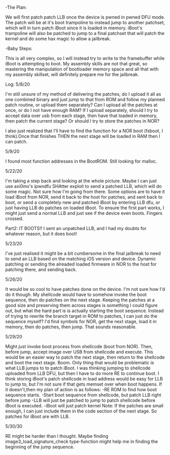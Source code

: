 -The Plan:

We will first patch patch LLB once the device is pwned in pwned DFU mode. The patch will be at it's boot trampoline to instead
jump to another patchset, which will in turn patch iBoot since it is loaded in memory. iBoot's trampoline will also
be patched to jump to a final patchset that will patch the kernel and do some hax magic to allow a jailbreak.

-Baby Steps:

This is all very complex, so I will instead try to write to the framebuffer while iBoot is attempting to boot.
My assembly skills are not that great, so mastering the manipulation of bootloader memory space and all that with my assembly skillset, will definitely prepare me for the jailbreak.

Log:
5/8/20

I'm still unsure of my method of delivering the patches, do I upload it all as one combined binary and just jump to that from ROM and follow my planned patch routine, or upload them separately? Can I upload all the patches at once, or do I not have enough RAM? If I upload separately, should I try to accept data over usb from each stage, then have that loaded in memory, then patch the current stage? Or should I try to store the patches in NOR?

I also just realized that I'll have to find the function for a NOR boot (fsboot, I think).Once that finishes THEN the next stage will be loaded in RAM then I can patch.

5/9/20

I found most function addresses in the BootROM. Still looking for malloc.

5/22/20

I'm taking a step back and looking at the whole picture. Maybe I can just use axi0mx's ipwndfu SHAtter exploit to send a patched LLB, which will do some magic. Not sure how I'm going from there. Some options are to have it load iBoot from NOR, send it back to the host for patches, and sent back to boot, or send a completely new and patched iBoot by entering LLB dfu, or just having LLB do patches on loaded iBoot. To ensure the first part works, I might just send a normal LLB and just see if the device even boots. Fingers crossed.

Part2:
IT BOOTS!! I sent an unpatched LLB, and I had my doubts for whatever reason, but it does boot!


5/23/20

I've just realised it might be a bit cumbersome in the final jailbreak to need to send an LLB based on the matching iOS version and device. Dynamic patching or sending the alreaded loaded firmware in NOR
to the host for patching there, and sending back.

5/26/20

It would be so cool to have patches done on the device. I'm not sure how
I'd do it though. My shellcode would have to somehow invoke the boot sequence,
then do patches on the next stage. Keeping the patches at a good size and
preserving them across stages is something I could figure out, but what the
hard part is is actually starting the boot sequence. Instead of trying to rewrite
the branch target in ROM to patches, I can just do the sequence myself?
I'd find symbols for NOR, get the next stage, load it in memory, then do
patches, then jump. That sounds reasonable.

5/29/20

Might just invoke boot process from shellcode (boot from NOR). Then, before jump, accept image over USB from shellcode and execute. This would be an easier way to patch the next stage, then return to the shellcode and boot the next stage. Boom. Only thing that would be problematic is what LLB jumps to to patch iBoot. I was thinking jumping to shellcode uploaded from LLB DFU, but then I have to do more RE to continue boot. I think storing iBoot's patch shellcode in load address would be easy for LLB to jump to, but I'm not sure if that gets memset over when boot happens. If it doesn't,then my plan of action is as follows:
-RE ROM to find how boot sequence starts.
-Start boot sequence from shellcode, but patch LLB right before jump
-LLB will just be patched to jump to patch shellcode before iBoot is executed.
-iBoot will just patch kernel
Note: If the patches are small enough, I can just include them in the code section of the next stage. So patches for iBoot are with LLB.

5/30/30

RE might be harder than I thought. Maybe finding image3_load_signature_check type-function might help me in finding the beginning of the jump sequence.
